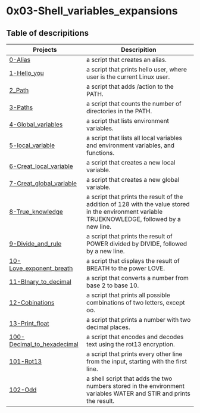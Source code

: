 # 0x03-Shell_variables_expansions

## Table of descripitions
| Projects | Descripition |
| -------- | ------------ |
|[0-Alias](0-alias) | a script that creates an alias. |
|[1-Hello_you](1-hello_you) | a script that prints hello user, where user is the current Linux user. |
|[2_Path](2-path) | a script that adds /action to the PATH. |
|[3-Paths](3-paths) | a script that counts the number of directories in the PATH. |
|[4-Global_variables](4-global_variables) | a script that lists environment variables. |
|[5-local_variable](5-local_variables) | a script that lists all local variables and environment variables, and functions. |
|[6-Creat_local_variable](6-create_local_variable) | a script that creates a new local variable. |
|[7-Creat_global_variable](7-create_global_variable) | a script that creates a new global variable. |
|[8-True_knowledge](8-true_knowledge) | a script that prints the result of the addition of 128 with the value stored in the environment variable TRUEKNOWLEDGE, followed by a new line. |
|[9-Divide_and_rule](9-divide_and_rule) | a script that prints the result of POWER divided by DIVIDE, followed by a new line. |
|[10-Love_exponent_breath](10-love_exponent_breath) | a script that displays the result of BREATH to the power LOVE. |
|[11-BInary_to_decimal](11-binary_to_decimal) |  a script that converts a number from base 2 to base 10. |
|[12-Cobinations](12-combinations) |   a script that prints all possible combinations of two letters, except oo. |
|[13-Print_float](13-print_float) | a script that prints a number with two decimal places. |
|[100-Decimal_to_hexadecimal](100-decimal_to_hexadecimal) |  a script that encodes and decodes text using the rot13 encryption. |
|[101-Rot13](101-rot13) | a script that prints every other line from the input, starting with the first line.  |
|[102-Odd](102-odd) | a shell script that adds the two numbers stored in the environment variables WATER and STIR and prints the result. |

